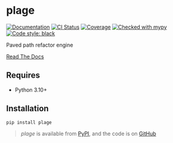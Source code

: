 # plage

[![Documentation](https://readthedocs.org/projects/plage/badge/?version=latest)](https://plage.readthedocs.io/en/latest/)
[![CI Status](https://github.com/lmmx/plage/actions/workflows/master.yml/badge.svg)](https://github.com/lmmx/plage/actions/workflows/master.yml)
[![Coverage](https://codecov.io/gh/lmmx/plage/branch/master/graph/badge.svg)](https://codecov.io/github/lmmx/plage)
[![Checked with mypy](http://www.mypy-lang.org/static/mypy_badge.svg)](http://mypy-lang.org)
[![Code style: black](https://img.shields.io/badge/code%20style-black-000000.svg)](https://github.com/psf/black)

Paved path refactor engine

[Read The Docs](https://plage.readthedocs.io/en/latest/)

## Requires

- Python 3.10+

## Installation

```sh
pip install plage
```

> _plage_ is available from [PyPI](https://pypi.org/project/plage), and
> the code is on [GitHub](https://github.com/lmmx/plage)
